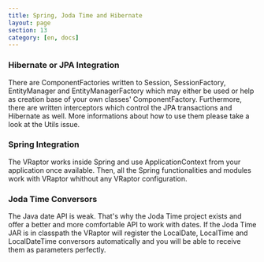 ```yaml
---
title: Spring, Joda Time and Hibernate
layout: page
section: 13
category: [en, docs]
---
```


<h3>Hibernate or JPA Integration</h3>

There are ComponentFactories written to Session, SessionFactory, EntityManager and EntityManagerFactory which may either be used or help as creation base of your own classes' ComponentFactory. Furthermore, there are written interceptors which control the JPA transactions and Hibernate as well. More informations about how to use them please take a look at the Utils issue.

<h3>Spring Integration</h3>

The VRaptor works inside Spring and use ApplicationContext from your application once available. Then, all the Spring functionalities and modules work with VRaptor whithout any VRaptor configuration.

<h3>Joda Time Conversors</h3>

The Java date API is weak. That's why the Joda Time project exists and offer a better and more comfortable API to work with dates. If the Joda Time JAR is in classpath the VRaptor will register the LocalDate, LocalTime and LocalDateTime conversors automatically and you will be able to receive them as parameters perfectly.
